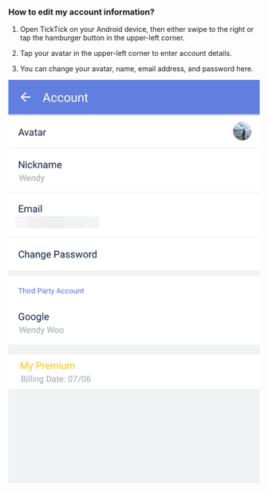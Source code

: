 ### How to edit my account information?

1. Open TickTick on your Android device, then either swipe to the right or tap the hamburger button in the upper-left corner.

2. Tap your avatar in the upper-left corner to enter account details.

3. You can change your avatar, name, email address, and password here.



![](../tick-android/3.1/3.1.6.png)